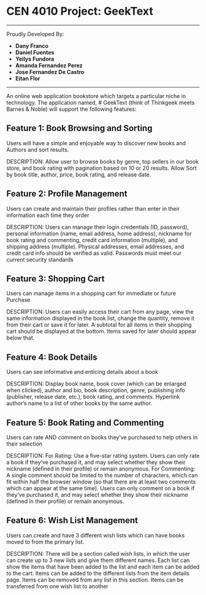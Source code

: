 # CEN 4010 Project: GeekText
---

Proudly Developed By: <br>
+ **Dany Franco** <br>
+ **Daniel Fuentes** <br>
+ **Yeilys Fundora** <br>
+ **Amanda Fernandez Perez** <br>
+ **Jose Fernandez De Castro** <br>
+ **Eitan Flor** <br>

---
An online web application bookstore which targets a particular niche in technology. The application named, # GeekText (think of Thinkgeek meets Barnes & Noble) will support the following features:

## Feature 1: Book Browsing and Sorting

Users will have a simple and enjoyable way to discover new books and
Authors and sort results.

DESCRIPTION: Allow user to browse books by genre, top sellers in our
book store, and book rating with pagination based on 10 or 20 results. Allow Sort by
book title, author, price, book rating, and release date.

## Feature 2: Profile Management

Users can create and maintain their profiles rather than enter in
their information each time they order

DESCRIPTION: Users can manage their login credentials (ID,
password), personal information (name, email address, home
address), nickname for book rating and commenting, credit card
information (multiple), and shipping address (multiple). Physical
addresses, email addresses, and credit card info should be
verified as valid. Passwords must meet our current security
standards

## Feature 3: Shopping Cart

Users can manage items in a shopping cart for immediate or future
Purchase

DESCRIPTION: Users can easily access their cart from any page, view
the same information displayed in the book list, change the quantity,
remove it from their cart or save it for later. A subtotal for all items in
their shopping cart should be displayed at the bottom. Items saved for
later should appear below that.

## Feature 4: Book Details

Users can see informative and enticing details about a book

DESCRIPTION: Display book name, book cover (which can be enlarged
when clicked), author and bio, book description, genre, publishing info
(publisher, release date, etc.), book rating, and comments. Hyperlink
author’s name to a list of other books by the same author.

## Feature 5: Book Rating and Commenting

Users can rate AND comment on books they’ve purchased to help others in their
selection

DESCRIPTION: For Rating: Use a five-star rating system. Users can only rate a book
if they’ve purchased it, and may select whether they show their nickname
(defined in their profile) or remain anonymous. For Commenting: A single comment
should be limited to the number of
characters, which can fit within half the browser window (so that there
are at least two comments which can appear at the same time). Users
can only comment on a book if they’ve purchased it, and may select
whether they show their nickname (defined in their profile) or remain
anonymous.

## Feature 6: Wish List Management

Users can create and have 3 different wish lists which can have books moved to
from the primary list.

DESCRIPTION: There will be a section called wish lists, in which the user can create
up to 3 new lists and give them different names. Each list can show the items that
have been added to the list and each item can be added to the cart. Items can be
added to the different lists from the item details page. Items can be removed from
any list in this section. Items can be transferred from one wish list to another
